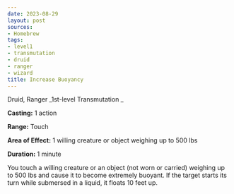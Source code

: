 ```yaml
---
date: 2023-08-29
layout: post
sources:
- Homebrew
tags:
- level1
- transmutation
- druid
- ranger
- wizard
title: Increase Buoyancy
---
```


Druid, Ranger
_1st-level Transmutation _

**Casting:** 1 action

**Range:** Touch

**Area of Effect:** 1 willing creature or object weighing up to 500 lbs

**Duration:** 1 minute

You touch a willing creature or an object (not worn or carried) weighing up to 500 lbs and cause it to become extremely buoyant. If the target starts its turn while submersed in a liquid, it floats 10 feet up. 
